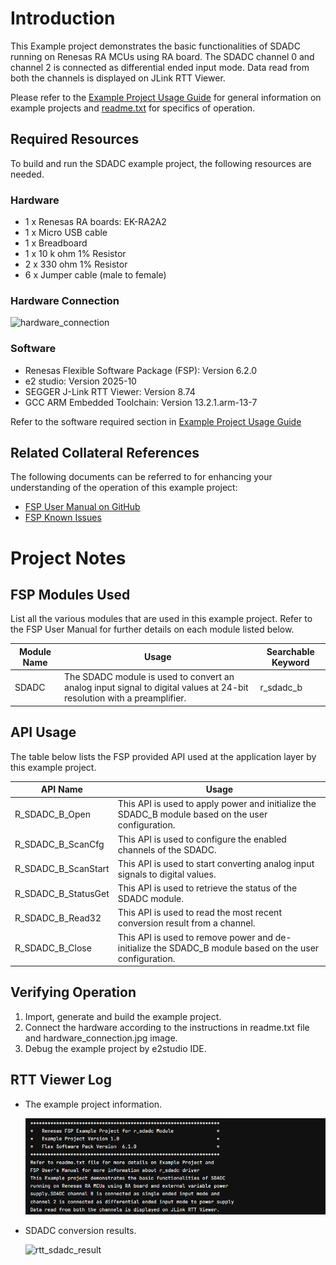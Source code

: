 # Introduction #

This Example project demonstrates the basic functionalities of SDADC running on Renesas RA MCUs using RA board. The SDADC channel 0 and channel 2 is connected as differential ended input mode. Data read from both the channels is displayed on JLink RTT Viewer.

Please refer to the [Example Project Usage Guide](https://github.com/renesas/ra-fsp-examples/blob/master/example_projects/Example%20Project%20Usage%20Guide.pdf) 
for general information on example projects and [readme.txt](./readme.txt) for specifics of operation.

## Required Resources ## 
To build and run the SDADC example project, the following resources are needed.

### Hardware ###
* 1 x Renesas RA boards: EK-RA2A2
* 1 x Micro USB cable
* 1 x Breadboard
* 1 x 10 k ohm 1% Resistor
* 2 x 330 ohm 1% Resistor
* 6 x Jumper cable (male to female)

### Hardware Connection ###
![hardware_connection](images/hardware_connection.jpg "Hardware Connection")

### Software ###
* Renesas Flexible Software Package (FSP): Version 6.2.0
* e2 studio: Version 2025-10
* SEGGER J-Link RTT Viewer: Version 8.74
* GCC ARM Embedded Toolchain: Version 13.2.1.arm-13-7

Refer to the software required section in [Example Project Usage Guide](https://github.com/renesas/ra-fsp-examples/blob/master/example_projects/Example%20Project%20Usage%20Guide.pdf)

## Related Collateral References ##
The following documents can be referred to for enhancing your understanding of 
the operation of this example project:
- [FSP User Manual on GitHub](https://renesas.github.io/fsp/)
- [FSP Known Issues](https://github.com/renesas/fsp/issues)

# Project Notes #

## FSP Modules Used ##
List all the various modules that are used in this example project. Refer to the FSP User Manual for further details on each module listed below.

| Module Name | Usage | Searchable Keyword  |
|-------------|-----------------------------------------------|-----------------------------------------------|
| SDADC | The SDADC module is used to convert an analog input signal to digital values at 24-bit resolution with a preamplifier. | r_sdadc_b |


## API Usage ##
The table below lists the FSP provided API used at the application layer by this example project.

| API Name    | Usage                                                                          |
|-------------|--------------------------------------------------------------------------------|
| R_SDADC_B_Open | This API is used to apply power and initialize the SDADC_B module based on the user configuration. |
| R_SDADC_B_ScanCfg | This API is used to configure the enabled channels of the SDADC. |
| R_SDADC_B_ScanStart | This API is used to start converting analog input signals to digital values. |
| R_SDADC_B_StatusGet | This API is used to retrieve the status of the SDADC module. |
| R_SDADC_B_Read32 | This API is used to read the most recent conversion result from a channel. |
| R_SDADC_B_Close | This API is used to remove power and de-initialize the SDADC_B module based on the user configuration. |

## Verifying Operation ##
1. Import, generate and build the example project.
2. Connect the hardware according to the instructions in readme.txt file and hardware_connection.jpg image. 
3. Debug the example project by e2studio IDE.

## RTT Viewer Log ##
* The example project information.

  ![rtt_sdadc_ep_info](images/rtt_sdadc_ep_info.jpg "The example project information")

* SDADC conversion results.

  ![rtt_sdadc_result](images/rtt_sdadc_result.jpg "SDADC conversion results")
